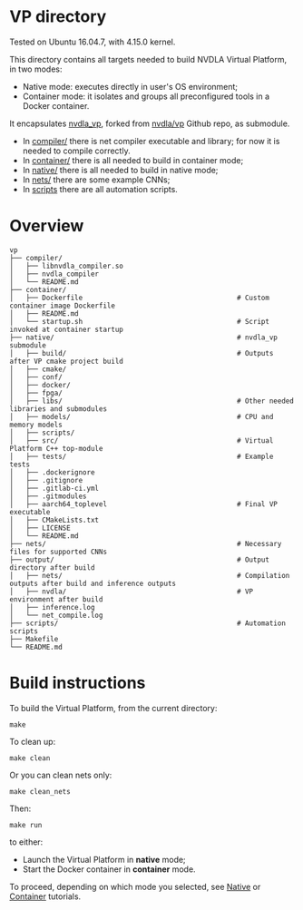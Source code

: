 # VP directory
Tested on Ubuntu 16.04.7, with 4.15.0 kernel.

This directory contains all targets needed to build NVDLA Virtual Platform, in two modes:
- Native mode: executes directly in user's OS environment;
- Container mode: it isolates and groups all preconfigured tools in a Docker container.

It encapsulates [nvdla_vp](https://github.com/Vincenzo0709/nvdla_vp), forked from [nvdla/vp](https://github.com/nvdla/vp) Github repo, as submodule.
- In [compiler/](compiler/) there is net compiler executable and library; for now it is needed to compile correctly.
- In [container/](container/) there is all needed to build in container mode;
- In [native/](native/) there is all needed to build in native mode;
- In [nets/](nets/) there are some example CNNs;
- In [scripts](scripts/) there are all automation scripts.

# Overview
```
vp
├── compiler/
│   ├── libnvdla_compiler.so
│   ├── nvdla_compiler
│   └── README.md
├── container/
│   ├── Dockerfile                                      # Custom container image Dockerfile
│   ├── README.md
│   └── startup.sh                                      # Script invoked at container startup
├── native/                                             # nvdla_vp submodule
│   ├── build/                                          # Outputs after VP cmake project build
│   ├── cmake/
│   ├── conf/
│   ├── docker/
│   ├── fpga/
│   ├── libs/                                           # Other needed libraries and submodules
│   ├── models/                                         # CPU and memory models
│   ├── scripts/
│   ├── src/                                            # Virtual Platform C++ top-module
│   ├── tests/                                          # Example tests
│   ├── .dockerignore
│   ├── .gitignore
│   ├── .gitlab-ci.yml
│   ├── .gitmodules
│   ├── aarch64_toplevel                                # Final VP executable
│   ├── CMakeLists.txt
│   ├── LICENSE
│   └── README.md
├── nets/                                               # Necessary files for supported CNNs
├── output/                                             # Output directory after build
│   ├── nets/                                           # Compilation outputs after build and inference outputs
│   ├── nvdla/                                          # VP environment after build
│   ├── inference.log
│   └── net_compile.log
├── scripts/                                            # Automation scripts
├── Makefile
└── README.md
```

# Build instructions
To build the Virtual Platform, from the current directory:
```
make
```
To clean up:
```
make clean
```
Or you can clean nets only:
```
make clean_nets
```

Then:
```
make run
```
to either:
- Launch the Virtual Platform in **native** mode;
- Start the Docker container in **container** mode.

To proceed, depending on which mode you selected, see [Native](/doc/run/NATIVE.md) or [Container](/doc/run/CONTAINER.md) tutorials.

